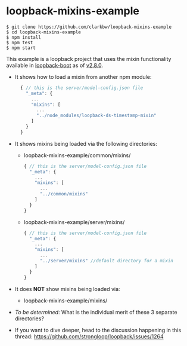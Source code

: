 # loopback-mixins-example

```
$ git clone https://github.com/clarkbw/loopback-mixins-example
$ cd loopback-mixins-example
$ npm install
$ npm test
$ npm start
```

This example is a loopback project that uses the mixin functionality available in [loopback-boot](https://github.com/strongloop/loopback-boot/) as of [v2.8.0](https://github.com/strongloop/loopback-boot/tree/v2.8.0).


* It shows how to load a mixin from another npm module:

  ```js
    { // this is the server/model-config.json file
      "_meta": {
        ...
        "mixins": [
          ...
          "../node_modules/loopback-ds-timestamp-mixin"
        ]
      }
    }
  ```
* It shows mixins being loaded via the following directories:
  * loopback-mixins-example/common/mixins/

    ```js
    { // this is the server/model-config.json file
      "_meta": {
        ...
        "mixins": [
          ...
          "../common/mixins"
        ]
      }
    }
    ```
  * loopback-mixins-example/server/mixins/

    ```js
    { // this is the server/model-config.json file
      "_meta": {
        ...
        "mixins": [
          ...
          "../server/mixins" //default directory for a mixin
        ]
      }
    }
    ```
* It does **NOT** show mixins being loaded via:
  * loopback-mixins-example/mixins/
* *To be determined*: What is the individual merit of these 3 separate directories?
* If you want to dive deeper, head to the discussion happening in this thread: https://github.com/strongloop/loopback/issues/1264
